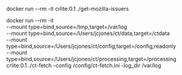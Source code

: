 docker run --rm -it crlite:0.1 ./get-mozilla-issuers

docker run --rm -it \
  --mount type=bind,source=/tmp,target=/var/log \
  --mount type=bind,source=/Users/jcjones/ct/data,target=/ctdata \
  --mount type=bind,source=/Users/jcjones/ct/config,target=/config,readonly \
  --mount type=bind,source=/Users/jcjones/ct/processing,target=/processing \
  crlite:0.1 ./ct-fetch -config /config/ct-fetch.ini -log_dir /var/log